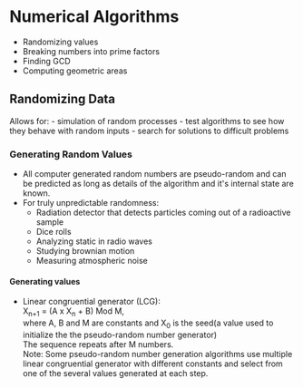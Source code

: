 # Numerical Algorithms
- Randomizing values
- Breaking numbers into prime factors
- Finding GCD
- Computing geometric areas


## Randomizing Data
Allows for:
    - simulation of random processes
    - test algorithms to see how they behave with random inputs
    - search for solutions to difficult problems

### Generating Random Values
- All computer generated random numbers are pseudo-random and can be predicted as long 
as details of the algorithm and it's internal state are known.
- For truly unpredictable randomness:
    - Radiation detector that detects particles coming out of a radioactive sample
    - Dice rolls
    - Analyzing static in radio waves
    - Studying brownian motion
    - Measuring atmospheric noise

#### Generating values
- Linear congruential generator (LCG):<br>
X<sub>n+1</sub> = (A x X<sub>n</sub> + B) Mod M,<br> where A, B and M are constants 
and X<sub>0</sub> is the seed(a value used to initialize the the pseudo-random number 
generator)<br>The sequence repeats after M numbers.<br>Note: Some pseudo-random number
generation algorithms use multiple linear congruential generator with different 
constants and select from one of the several values generated at each step.

